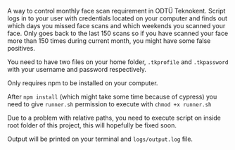 A way to control monthly face scan requirement in ODTÜ Teknokent. Script logs in to your user with credentials located on your computer and finds out which days you missed face scans and which weekends you scanned your face. Only goes back to the last 150 scans so if you have scanned your face more than 150 times during current month, you might have some false positives. 

You need to have two files on your home folder, `.tkprofile` and `.tkpassword` with your username and password respectively.

Only requires npm to be installed on your computer.

After `npm install` (which might take some time because of cypress) you need to give `runner.sh` permission to execute with `chmod +x runner.sh`

Due to a problem with relative paths, you need to execute script on inside root folder of this project, this will hopefully be fixed soon.

Output will be printed on your terminal and `logs/output.log` file.